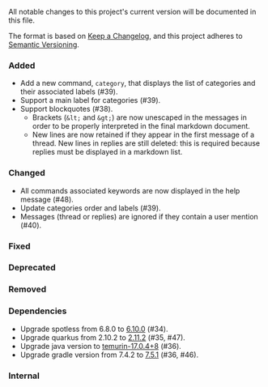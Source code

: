 All notable changes to this project's current version will be documented in this file.

The format is based on [Keep a Changelog](https://keepachangelog.com/en/1.0.0/), and this project adheres
to [Semantic Versioning](https://semver.org/spec/v2.0.0.html).

### Added

- Add a new command, `category`, that displays the list of categories and their associated labels (#39).
- Support a main label for categories (#39).
- Support blockquotes (#38).
  - Brackets (`&lt;` and `&gt;`) are now unescaped in the messages in order to be properly interpreted in the final
    markdown document.
  - New lines are now retained if they appear in the first message of a thread. New lines in replies are still deleted:
    this is required because replies must be displayed in a markdown list.

### Changed

- All commands associated keywords are now displayed in the help message (#48).
- Update categories order and labels (#39).
- Messages (thread or replies) are ignored if they contain a user mention (#40).

### Fixed

### Deprecated

### Removed

### Dependencies

- Upgrade spotless from 6.8.0 to
  [6.10.0](https://github.com/diffplug/spotless/blob/main/plugin-gradle/CHANGES.md#6100---2022-08-23) (#34).
- Upgrade quarkus from 2.10.2 to [2.11.2](https://quarkus.io/blog/quarkus-2-11-2-final-released/) (#35, #47).
- Upgrade java version to [temurin-17.0.4+8](https://www.oracle.com/java/technologies/javase/17-0-4-relnotes.html)
  (#36).
- Upgrade gradle version from 7.4.2 to [7.5.1](https://docs.gradle.org/7.5/release-notes.html) (#36, #46).

### Internal
